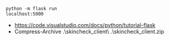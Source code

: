 

```
python -m flask run
localhost:5000
```

* https://code.visualstudio.com/docs/python/tutorial-flask
* Compress-Archive .\skincheck_client\ .\skincheck_client.zip
